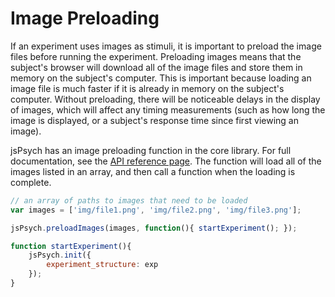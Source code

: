 # Image Preloading

If an experiment uses images as stimuli, it is important to preload the image files before running the experiment. Preloading images means that the subject's browser will download all of the image files and store them in memory on the subject's computer. This is important because loading an image file is much faster if it is already in memory on the subject's computer. Without preloading, there will be noticeable delays in the display of images, which will affect any timing measurements (such as how long the image is displayed, or a subject's response time since first viewing an image).

jsPsych has an image preloading function in the core library. For full documentation, see the [API reference page](). The function will load all of the images listed in an array, and then call a function when the loading is complete.

```javascript
// an array of paths to images that need to be loaded
var images = ['img/file1.png', 'img/file2.png', 'img/file3.png'];

jsPsych.preloadImages(images, function(){ startExperiment(); });

function startExperiment(){
	jsPsych.init({
		experiment_structure: exp
	});
}
```